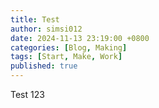 ```yaml
---
title: Test
author: simsi012
date: 2024-11-13 23:19:00 +0800
categories: [Blog, Making]
tags: [Start, Make, Work]
published: true
---
```


Test 123